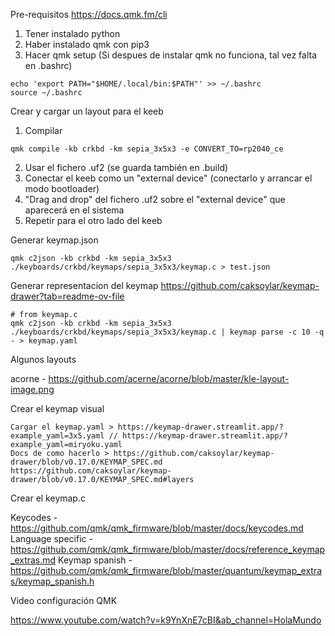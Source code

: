 
Pre-requisitos
https://docs.qmk.fm/cli
1. Tener instalado python
2. Haber instalado qmk con pip3
3. Hacer qmk setup
(Si despues de instalar qmk no funciona, tal vez falta en .bashrc)
```
echo 'export PATH="$HOME/.local/bin:$PATH"' >> ~/.bashrc
source ~/.bashrc
```

Crear y cargar un layout para el keeb
1. Compilar
```
qmk compile -kb crkbd -km sepia_3x5x3 -e CONVERT_TO=rp2040_ce
```
2. Usar el fichero .uf2 (se guarda también en .build)
3. Conectar el keeb como un "external device" (conectarlo y arrancar el modo bootloader)
4. "Drag and drop" del fichero .uf2 sobre el "external device" que aparecerá en el sistema
5. Repetir para el otro lado del keeb


Generar keymap.json

```
qmk c2json -kb crkbd -km sepia_3x5x3 ./keyboards/crkbd/keymaps/sepia_3x5x3/keymap.c > test.json
```

Generar representacion del keymap https://github.com/caksoylar/keymap-drawer?tab=readme-ov-file

```
# from keymap.c
qmk c2json -kb crkbd -km sepia_3x5x3 ./keyboards/crkbd/keymaps/sepia_3x5x3/keymap.c | keymap parse -c 10 -q - > keymap.yaml
```

Algunos layouts 

acorne - https://github.com/acerne/acorne/blob/master/kle-layout-image.png 


Crear el keymap visual

```
Cargar el keymap.yaml > https://keymap-drawer.streamlit.app/?example_yaml=3x5.yaml // https://keymap-drawer.streamlit.app/?example_yaml=miryoku.yaml
Docs de como hacerlo > https://github.com/caksoylar/keymap-drawer/blob/v0.17.0/KEYMAP_SPEC.md
https://github.com/caksoylar/keymap-drawer/blob/v0.17.0/KEYMAP_SPEC.md#layers
```


Crear el keymap.c

Keycodes - https://github.com/qmk/qmk_firmware/blob/master/docs/keycodes.md 
Language specific - https://github.com/qmk/qmk_firmware/blob/master/docs/reference_keymap_extras.md 
Keymap spanish - https://github.com/qmk/qmk_firmware/blob/master/quantum/keymap_extras/keymap_spanish.h 


Video configuración QMK

https://www.youtube.com/watch?v=k9YnXnE7cBI&ab_channel=HolaMundo 